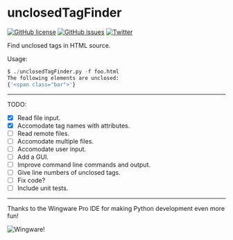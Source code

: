 # unclosedTagFinder
[![GitHub license](https://img.shields.io/badge/license-GPLv2-blue.svg)](https://raw.githubusercontent.com/ryanpcmcquen/unclosedTagFinder/master/LICENSE)
[![GitHub issues](https://img.shields.io/github/issues/ryanpcmcquen/unclosedTagFinder.svg)](https://github.com/ryanpcmcquen/unclosedTagFinder/issues)
[![Twitter](https://img.shields.io/twitter/url/https/github.com/ryanpcmcquen/unclosedTagFinder.svg?style=social)](https://twitter.com/intent/tweet?text=Wow%2C%20this%20is%20neat%3A%20https%3A%2F%2Fgithub.com%2Fryanpcmcquen%2FunclosedTagFinder&url=%5Bobject%20Object%5D)

Find unclosed tags in HTML source.

Usage:
```py
$ ./unclosedTagFinder.py -f foo.html 
The following elements are unclosed:
{'<span class="bar">'}
```

---

TODO:

- [x] Read file input.
- [x] Accomodate tag names with attributes.
- [ ] Read remote files.
- [ ] Accomodate multiple files.
- [ ] Accomodate user input.
- [ ] Add a GUI.
- [ ] Improve command line commands and output.
- [ ] Give line numbers of unclosed tags.
- [ ] Fix code?
- [ ] Include unit tests.

---

Thanks to the Wingware Pro IDE for making Python development even more fun!

![Wingware!](https://wingware.com/images/wingware-button-200x89.png)